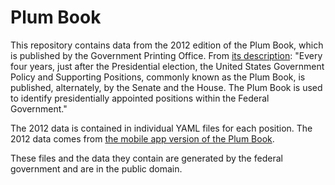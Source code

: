 Plum Book
===========

This repository contains data from the 2012 edition of the Plum Book, which is published by the Government Printing Office. From [its description](http://www.gpo.gov/fdsys/pkg/GPO-PLUMBOOK-2012/content-detail.html): "Every four years, just after the Presidential election, the United States Government Policy and Supporting Positions, commonly known as the Plum Book, is published, alternately, by the Senate and the House. The Plum Book is used to identify presidentially appointed positions within the Federal Government."

The 2012 data is contained in individual YAML files for each position. The 2012 data comes from [the mobile app version of the Plum Book](http://m.gpo.gov/plumbook/).

These files and the data they contain are generated by the federal government and are in the public domain.